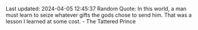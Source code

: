 Last updated: 2024-04-05 12:45:37
Random Quote: In this world, a man must learn to seize whatever gifts the gods chose to send him.  That was a lesson I learned at some cost.  -  The Tattered Prince